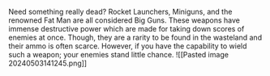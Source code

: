 Need something really dead? Rocket Launchers, Miniguns, and the renowned Fat Man are all considered Big Guns. These weapons have immense destructive power which are made for taking down scores of enemies at once. Though, they are a rarity to be found in the wasteland and their ammo is often scarce. However, if you have the capability to wield such a weapon; your enemies stand little chance. 
![[Pasted image 20240503141245.png]]
